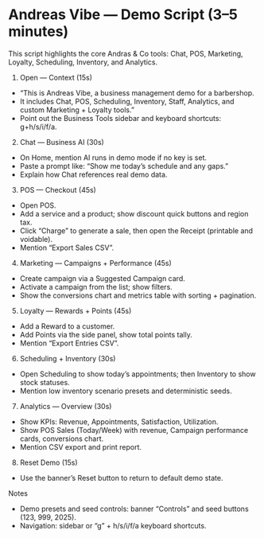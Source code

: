# Andreas Vibe — Demo Script (3–5 minutes)

This script highlights the core Andras & Co tools: Chat, POS, Marketing, Loyalty, Scheduling, Inventory, and Analytics.

1. Open — Context (15s)

- “This is Andreas Vibe, a business management demo for a barbershop.
- It includes Chat, POS, Scheduling, Inventory, Staff, Analytics, and custom Marketing + Loyalty tools.”
- Point out the Business Tools sidebar and keyboard shortcuts: g+h/s/i/f/a.

2. Chat — Business AI (30s)

- On Home, mention AI runs in demo mode if no key is set.
- Paste a prompt like: “Show me today’s schedule and any gaps.”
- Explain how Chat references real demo data.

3. POS — Checkout (45s)

- Open POS.
- Add a service and a product; show discount quick buttons and region tax.
- Click “Charge” to generate a sale, then open the Receipt (printable and voidable).
- Mention “Export Sales CSV”.

4. Marketing — Campaigns + Performance (45s)

- Create campaign via a Suggested Campaign card.
- Activate a campaign from the list; show filters.
- Show the conversions chart and metrics table with sorting + pagination.

5. Loyalty — Rewards + Points (45s)

- Add a Reward to a customer.
- Add Points via the side panel, show total points tally.
- Mention “Export Entries CSV”.

6. Scheduling + Inventory (30s)

- Open Scheduling to show today’s appointments; then Inventory to show stock statuses.
- Mention low inventory scenario presets and deterministic seeds.

7. Analytics — Overview (30s)

- Show KPIs: Revenue, Appointments, Satisfaction, Utilization.
- Show POS Sales (Today/Week) with revenue, Campaign performance cards, conversions chart.
- Mention CSV export and print report.

8. Reset Demo (15s)

- Use the banner’s Reset button to return to default demo state.

Notes

- Demo presets and seed controls: banner “Controls” and seed buttons (123, 999, 2025).
- Navigation: sidebar or “g” + h/s/i/f/a keyboard shortcuts.
